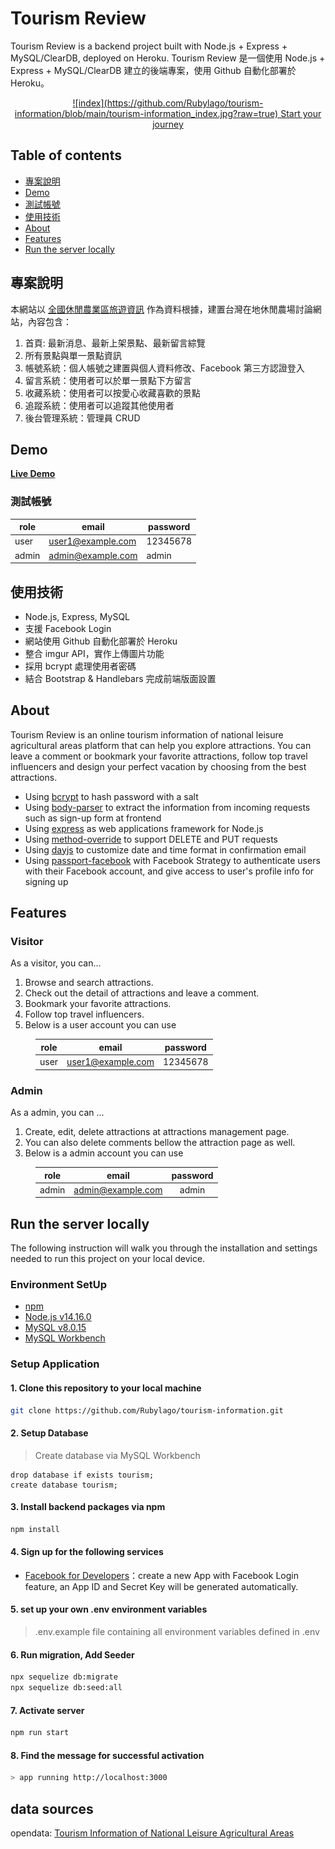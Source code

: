 # Tourism Review

Tourism Review is a backend project built with Node.js + Express + MySQL/ClearDB, deployed on Heroku.
Tourism Review 是一個使用 Node.js + Express + MySQL/ClearDB 建立的後端專案，使用 Github 自動化部署於 Heroku。

<p align="center">
  <a href="https://desolate-falls-97924.herokuapp.com/"> 
  ![index](https://github.com/Rubylago/tourism-information/blob/main/tourism-information_index.jpg?raw=true)
  Start your journey</a>
</p>

## Table of contents
- [專案說明](#專案說明)
- [Demo](#Demo)
- [測試帳號](#測試帳號)
- [使用技術](#使用技術)
- [About](#About)
- [Features](#Features)
- [Run the server locally](#Run-the-server-locally)

## 專案說明

本網站以 [全國休閒農業區旅遊資訊](https://data.gov.tw/dataset/6406) 作為資料根據，建置台灣在地休閒農場討論網站，內容包含：

  1. 首頁: 最新消息、最新上架景點、最新留言綜覽
  2. 所有景點與單一景點資訊
  3. 帳號系統：個人帳號之建置與個人資料修改、Facebook 第三方認證登入
  4. 留言系統：使用者可以於單一景點下方留言
  5. 收藏系統：使用者可以按愛心收藏喜歡的景點
  6. 追蹤系統：使用者可以追蹤其他使用者
  7. 後台管理系統：管理員 CRUD

## Demo

**[Live Demo](https://desolate-falls-97924.herokuapp.com/)**  

### 測試帳號

|role|  email   | password  |
|---- |  ----  | ----  |
|user|user1@example.com|12345678|
|admin|admin@example.com|admin|

## 使用技術

- Node.js, Express, MySQL
- 支援 Facebook Login
- 網站使用 Github 自動化部署於 Heroku
- 整合 imgur API，實作上傳圖片功能
- 採用 bcrypt 處理使用者密碼
- 結合 Bootstrap & Handlebars 完成前端版面設置

## About

Tourism Review is an online tourism information of national leisure agricultural areas platform that can help you explore attractions. You can leave a comment or bookmark your favorite attractions, follow top travel influencers and design your perfect vacation by choosing from the best attractions.

- Using [bcrypt](https://www.npmjs.com/package/bcrypt) to hash password with a salt
- Using [body-parser](https://www.npmjs.com/package/body-parser) to extract the information from incoming requests such as sign-up form at frontend
- Using [express](https://expressjs.com) as web applications framework for Node.js
- Using [method-override](https://www.npmjs.com/package/method-override) to support DELETE and PUT requests
- Using [dayjs](https://www.npmjs.com/package/dayjs) to customize date and time format in confirmation email
- Using [passport-facebook](http://www.passportjs.org/packages/passport-facebook/) with Facebook Strategy to authenticate users with their Facebook account, and give access to user's profile info for signing up

## Features

### Visitor

As a visitor, you can...

1. Browse and search attractions.
2. Check out the detail of attractions and leave a comment.
3. Bookmark your favorite attractions.
4. Follow top travel influencers.
5. Below is a user account you can use

<div style="margin-left: 40px; text-align: center;">

|role|  email   | password  |
|---- |  ----  | ----  |
|user|user1@example.com|12345678|
</div>

### Admin

As a admin, you can ...

1. Create, edit, delete attractions at attractions management page.
2. You can also delete comments bellow the attraction page as well.
3. Below is a admin account you can use

<div style="margin-left: 40px; text-align: center;">

|role|  email   | password  |
|---- |  ----  | ----  |
|admin|admin@example.com|admin|
</div>

## Run the server locally

The following instruction will walk you through the installation and settings needed to run this project on your local device.

### Environment SetUp

- [npm](https://www.npmjs.com/get-npm)
- [Node.js v14.16.0](https://nodejs.org/en/download/)
- [MySQL v8.0.15](https://dev.mysql.com/downloads/mysql/)
- [MySQL Workbench](https://dev.mysql.com/downloads/workbench/)

### Setup Application

#### **1. Clone this repository to your local machine**

```bash
git clone https://github.com/Rubylago/tourism-information.git
```

#### **2. Setup Database**

> Create database via MySQL Workbench

```
drop database if exists tourism;
create database tourism;
```

#### **3. Install backend packages via npm**

```bash
npm install
```

#### **4. Sign up for the following services**

- [Facebook for Developers](https://developers.facebook.com/)：create a new App with Facebook Login feature, an App ID and Secret Key will be generated automatically.

#### **5. set up your own .env environment variables**

> .env.example file containing all environment variables defined in .env

#### **6. Run migration, Add Seeder**

```bash
npx sequelize db:migrate
npx sequelize db:seed:all
```

#### **7. Activate server**

```bash
npm run start
```

#### **8. Find the message for successful activation**

```bash
> app running http://localhost:3000
```

## data sources
opendata: [Tourism Information of National Leisure Agricultural Areas](https://data.gov.tw/dataset/6406)
